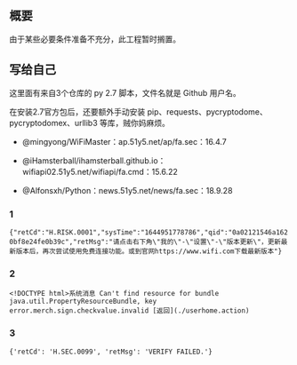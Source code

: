 ## 概要

由于某些必要条件准备不充分，此工程暂时搁置。

## 写给自己

这里面有来自3个仓库的 py 2.7 脚本，文件名就是 Github 用户名。

在安装2.7官方包后，还要额外手动安装 pip、requests、pycryptodome、pycryptodomex、urllib3 等库，贼你妈麻烦。

* @mingyong/WiFiMaster：ap.51y5.net/ap/fa.sec：16.4.7
* @iHamsterball/ihamsterball.github.io：wifiapi02.51y5.net/wifiapi/fa.cmd：15.6.22

* @Alfonsxh/Python：news.51y5.net/news/fa.sec：18.9.28

### 1

`{"retCd":"H.RISK.0001","sysTime":"1644951778786","qid":"0a02121546a1620bf8e24fe0b39c","retMsg":"请点击右下角\"我的\"-\"设置\"-\"版本更新\"，更新最新版本后，再次尝试使用免费连接功能。或到官网https://www.wifi.com下载最新版本"}`

### 2

`<!DOCTYPE html>系统消息 Can't find resource for bundle java.util.PropertyResourceBundle, key error.merch.sign.checkvalue.invalid [返回](./userhome.action)`

### 3

`{'retCd': 'H.SEC.0099', 'retMsg': 'VERIFY FAILED.'}`